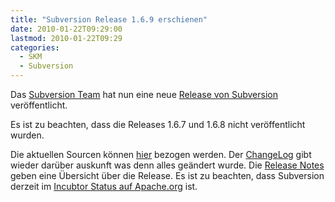 ```yaml
---
title: "Subversion Release 1.6.9 erschienen"
date: 2010-01-22T09:29:00
lastmod: 2010-01-22T09:29
categories:
  - SKM
  - Subversion
---
```

Das [Subversion Team](http://subversion.tigris.org) hat nun eine neue 
[Release von Subversion](http://mail-archives.apache.org/mod_mbox/subversion-announce/201001.mbox/%3cb51ffb6f1001211502v14dfcbbeo95ba6e1e6992f5aa@mail.gmail.com%3e) 
veröffentlicht.

Es ist zu beachten, dass die Releases 1.6.7 und 1.6.8 nicht veröffentlicht wurden.

Die aktuellen Sourcen können [hier](http://subversion.tigris.org/servlets/ProjectDocumentList?folderID=260&expandFolder=260&folderID=74) bezogen werden. 
Der [ChangeLog](http://svn.apache.org/repos/asf/subversion/tags/1.6.9/CHANGES) gibt wieder darüber auskunft was denn alles geändert wurde.
Die [Release Notes](http://subversion.tigris.org/svn_1.6_releasenotes.html) geben eine Übersicht über die Release.
Es ist zu beachten, dass Subversion derzeit im [Incubtor Status auf Apache.org](http://subversion.apache.org/) ist.
